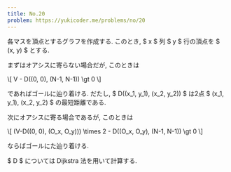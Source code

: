 ```yaml
---
title: No.20
problem: https://yukicoder.me/problems/no/20
---
```

各マスを頂点とするグラフを作成する. このとき, $ x $ 列 $ y $ 行の頂点を $ (x, y) $ とする.

まずはオアシスに寄らない場合だが, このときは

\\[
V - D((0, 0), (N-1, N-1)) \gt 0
\\]

であればゴールに辿り着ける. だたし, $ D((x_1, y_1), (x_2, y_2)) $ は2点 $ (x_1, y_1), (x_2, y_2) $ の最短距離である.

次にオアシスに寄る場合であるが, このときは

\\[
(V-D((0, 0), (O_x, O_y))) \times 2 - D((O_x, O_y), (N-1, N-1)) \gt 0
\\]

ならばゴールにた辿り着ける.

$ D $ については Dijkstra 法を用いて計算する.
